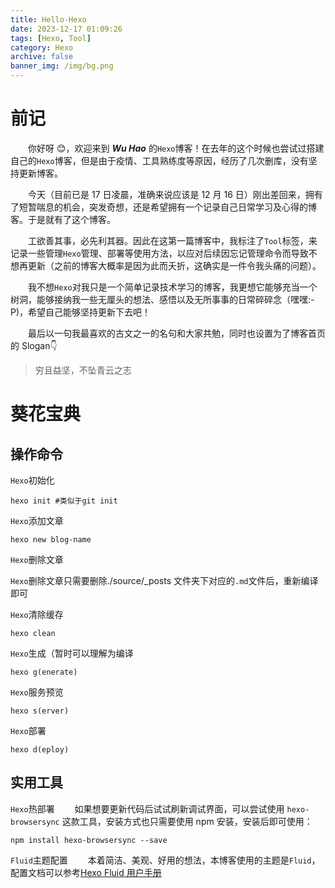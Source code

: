 ```yaml
---
title: Hello-Hexo
date: 2023-12-17 01:09:26
tags: [Hexo, Tool]
category: Hexo
archive: false
banner_img: /img/bg.png
---
```


# 前记

&emsp;&emsp;你好呀 😊，欢迎来到 **_Wu Hao_** 的`Hexo`博客！在去年的这个时候也尝试过搭建自己的`Hexo`博客，但是由于疫情、工具熟练度等原因，经历了几次删库，没有坚持更新博客。

&emsp;&emsp;今天（目前已是 17 日凌晨，准确来说应该是 12 月 16 日）刚出差回来，拥有了短暂喘息的机会，突发奇想，还是希望拥有一个记录自己日常学习及心得的博客。于是就有了这个博客。

&emsp;&emsp;工欲善其事，必先利其器。因此在这第一篇博客中，我标注了`Tool`标签，来记录一些管理`Hexo`管理、部署等使用方法，以应对后续因忘记管理命令而导致不想再更新（之前的博客大概率是因为此而夭折，这确实是一件令我头痛的问题）。

&emsp;&emsp;我不想`Hexo`对我只是一个简单记录技术学习的博客，我更想它能够充当一个树洞，能够接纳我一些无厘头的想法、感悟以及无所事事的日常碎碎念（嘿嘿:-P)，希望自己能够坚持更新下去吧！

&emsp;&emsp;最后以一句我最喜欢的古文之一的名句和大家共勉，同时也设置为了博客首页的 Slogan👇

> 穷且益坚，不坠青云之志

# 葵花宝典

## 操作命令

`Hexo`初始化

    hexo init #类似于git init

`Hexo`添加文章

    hexo new blog-name

`Hexo`删除文章

`Hexo`删除文章只需要删除./source/\_posts 文件夹下对应的`.md`文件后，重新编译即可

`Hexo`清除缓存

    hexo clean

`Hexo`生成（暂时可以理解为编译

    hexo g(enerate)

`Hexo`服务预览

    hexo s(erver)

`Hexo`部署

    hexo d(eploy)

## 实用工具

`Hexo`热部署
&emsp;&emsp;如果想要更新代码后试试刷新调试界面，可以尝试使用 `hexo-browsersync` 这款工具，安装方式也只需要使用 npm 安装，安装后即可使用：

    npm install hexo-browsersync --save

`Fluid`主题配置
&emsp;&emsp;本着简洁、美观、好用的想法，本博客使用的主题是`Fluid`，配置文档可以参考[Hexo Fluid 用户手册](https://hexo.fluid-dev.com/docs/guide)
